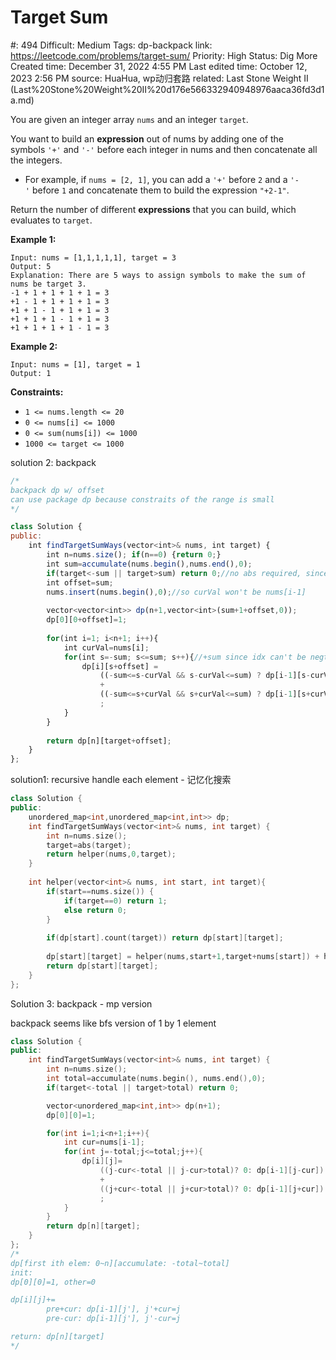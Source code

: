 # Target Sum

#: 494
Difficult: Medium
Tags: dp-backpack
link: https://leetcode.com/problems/target-sum/
Priority: High
Status: Dig More
Created time: December 31, 2022 4:55 PM
Last edited time: October 12, 2023 2:56 PM
source: HuaHua, wp动归套路
related: Last Stone Weight II (Last%20Stone%20Weight%20II%20d176e566332940948976aaca36fd3d1a.md)

You are given an integer array `nums` and an integer `target`.

You want to build an **expression** out of nums by adding one of the symbols `'+'` and `'-'` before each integer in nums and then concatenate all the integers.

- For example, if `nums = [2, 1]`, you can add a `'+'` before `2` and a `'-'` before `1` and concatenate them to build the expression `"+2-1"`.

Return the number of different **expressions** that you can build, which evaluates to `target`.

**Example 1:**

```
Input: nums = [1,1,1,1,1], target = 3
Output: 5
Explanation: There are 5 ways to assign symbols to make the sum of nums be target 3.
-1 + 1 + 1 + 1 + 1 = 3
+1 - 1 + 1 + 1 + 1 = 3
+1 + 1 - 1 + 1 + 1 = 3
+1 + 1 + 1 - 1 + 1 = 3
+1 + 1 + 1 + 1 - 1 = 3

```

**Example 2:**

```
Input: nums = [1], target = 1
Output: 1

```

**Constraints:**

- `1 <= nums.length <= 20`
- `0 <= nums[i] <= 1000`
- `0 <= sum(nums[i]) <= 1000`
- `1000 <= target <= 1000`

solution 2: backpack

```jsx
/*
backpack dp w/ offset
can use package dp because constraits of the range is small
*/

class Solution {
public:
    int findTargetSumWays(vector<int>& nums, int target) {
        int n=nums.size(); if(n==0) {return 0;}
        int sum=accumulate(nums.begin(),nums.end(),0);
        if(target<-sum || target>sum) return 0;//no abs required, since all positive
        int offset=sum;
        nums.insert(nums.begin(),0);//so curVal won't be nums[i-1]
        
        vector<vector<int>> dp(n+1,vector<int>(sum+1+offset,0));
        dp[0][0+offset]=1;
        
        for(int i=1; i<n+1; i++){
            int curVal=nums[i];
            for(int s=-sum; s<=sum; s++){//+sum since idx can't be negtive
                dp[i][s+offset] = 
                    ((-sum<=s-curVal && s-curVal<=sum) ? dp[i-1][s-curVal+offset] : 0)
                    + 
                    ((-sum<=s+curVal && s+curVal<=sum) ? dp[i-1][s+curVal+offset] : 0)
                    ;
            }
        }
        
        return dp[n][target+offset];
    }
};
```

solution1: recursive handle each element - 记忆化搜索

```cpp
class Solution {
public:
    unordered_map<int,unordered_map<int,int>> dp;
    int findTargetSumWays(vector<int>& nums, int target) {
        int n=nums.size();
        target=abs(target);
        return helper(nums,0,target);
    }
    
    int helper(vector<int>& nums, int start, int target){
        if(start==nums.size()) {
            if(target==0) return 1;
            else return 0; 
        }
        
        if(dp[start].count(target)) return dp[start][target];
        
        dp[start][target] = helper(nums,start+1,target+nums[start]) + helper(nums,start+1,target-nums[start]);
        return dp[start][target];
    }
};
```

Solution 3: backpack - mp version

backpack seems like bfs version of 1 by 1 element

```cpp
class Solution {
public:
    int findTargetSumWays(vector<int>& nums, int target) {
        int n=nums.size();
        int total=accumulate(nums.begin(), nums.end(),0);
        if(target<-total || target>total) return 0;

        vector<unordered_map<int,int>> dp(n+1);
        dp[0][0]=1;

        for(int i=1;i<n+1;i++){
            int cur=nums[i-1];
            for(int j=-total;j<=total;j++){
                dp[i][j]=
                    ((j-cur<-total || j-cur>total)? 0: dp[i-1][j-cur])
                    +
                    ((j+cur<-total || j+cur>total)? 0: dp[i-1][j+cur])
                    ;
            }
        }
        return dp[n][target];
    }
};
/*
dp[first ith elem: 0~n][accumulate: -total~total]
init:
dp[0][0]=1, other=0

dp[i][j]+=
        pre+cur: dp[i-1][j'], j'+cur=j
        pre-cur: dp[i-1][j'], j'-cur=j

return: dp[n][target]
*/
```